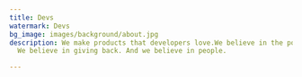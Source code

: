 ```yaml
---
title: Devs
watermark: Devs
bg_image: images/background/about.jpg
description: We make products that developers love.We believe in the power of ideas.
  We believe in giving back. And we believe in people.

---
```

